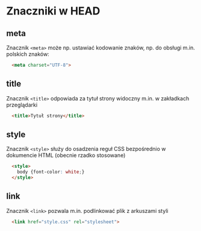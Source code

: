 # Znaczniki w HEAD

## meta

Znacznik `<meta>` może np. ustawiać kodowanie znaków, np. do obsługi m.in. polskich znaków:

```html
  <meta charset="UTF-8">
```

## title

Znacznik `<title>` odpowiada za tytuł strony widoczny m.in. w zakładkach przeglądarki

```html
  <title>Tytuł strony</title>
```

## style

Znacznik `<style>` służy do osadzenia reguł CSS bezpośrednio w dokumencie HTML (obecnie rzadko stosowane)

```html
  <style>
    body {font-color: white;}
  </style>
```

## link

Znacznik `<link>` pozwala m.in. podlinkować plik z arkuszami styli

```html
  <link href="style.css" rel="stylesheet">
```
